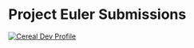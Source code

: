 # Project Euler Submissions
[![Cereal Dev Profile](https://projecteuler.net/profile/Cereal_Dev.png)](https://projecteuler.net/profile/Cereal_Dev.png)
